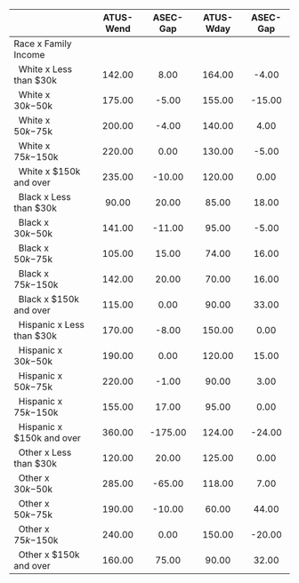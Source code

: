 
|                      |    ATUS-Wend |     ASEC-Gap |    ATUS-Wday |     ASEC-Gap |
| -------------------- | :----------: | :----------: | :----------: | :----------: |
| Race x Family Income |              |              |              |              |
| &nbsp;&nbsp;White x Less than $30k |       142.00 |         8.00 |       164.00 |        -4.00 |
| &nbsp;&nbsp;White x $30k-$50k |       175.00 |        -5.00 |       155.00 |       -15.00 |
| &nbsp;&nbsp;White x $50k-$75k |       200.00 |        -4.00 |       140.00 |         4.00 |
| &nbsp;&nbsp;White x $75k-$150k |       220.00 |         0.00 |       130.00 |        -5.00 |
| &nbsp;&nbsp;White x $150k and over |       235.00 |       -10.00 |       120.00 |         0.00 |
| &nbsp;&nbsp;Black x Less than $30k |        90.00 |        20.00 |        85.00 |        18.00 |
| &nbsp;&nbsp;Black x $30k-$50k |       141.00 |       -11.00 |        95.00 |        -5.00 |
| &nbsp;&nbsp;Black x $50k-$75k |       105.00 |        15.00 |        74.00 |        16.00 |
| &nbsp;&nbsp;Black x $75k-$150k |       142.00 |        20.00 |        70.00 |        16.00 |
| &nbsp;&nbsp;Black x $150k and over |       115.00 |         0.00 |        90.00 |        33.00 |
| &nbsp;&nbsp;Hispanic x Less than $30k |       170.00 |        -8.00 |       150.00 |         0.00 |
| &nbsp;&nbsp;Hispanic x $30k-$50k |       190.00 |         0.00 |       120.00 |        15.00 |
| &nbsp;&nbsp;Hispanic x $50k-$75k |       220.00 |        -1.00 |        90.00 |         3.00 |
| &nbsp;&nbsp;Hispanic x $75k-$150k |       155.00 |        17.00 |        95.00 |         0.00 |
| &nbsp;&nbsp;Hispanic x $150k and over |       360.00 |      -175.00 |       124.00 |       -24.00 |
| &nbsp;&nbsp;Other x Less than $30k |       120.00 |        20.00 |       125.00 |         0.00 |
| &nbsp;&nbsp;Other x $30k-$50k |       285.00 |       -65.00 |       118.00 |         7.00 |
| &nbsp;&nbsp;Other x $50k-$75k |       190.00 |       -10.00 |        60.00 |        44.00 |
| &nbsp;&nbsp;Other x $75k-$150k |       240.00 |         0.00 |       150.00 |       -20.00 |
| &nbsp;&nbsp;Other x $150k and over |       160.00 |        75.00 |        90.00 |        32.00 |


